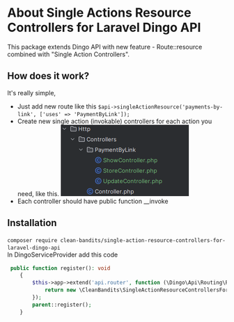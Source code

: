 # About Single Actions Resource Controllers for Laravel Dingo API
This package extends Dingo API with new feature - Route::resource combined with "Single Action Controllers".


## How does it work?
It's really simple, 
 - Just add new route like this `$api->singleActionResource('payments-by-link', ['uses' => 'PaymentByLink']);`
 - Create new single action (invokable) controllers for each action you need, like this. ![img.png](img.png)
 - Each controller should have public function __invoke
## Installation
`composer require clean-bandits/single-action-resource-controllers-for-laravel-dingo-api`  
In DingoServiceProvider add this code
```php
 public function register(): void
    {
        $this->app->extend('api.router', function (\Dingo\Api\Routing\Router $router) {
            return new \CleanBandits\SingleActionResourceControllersForLaravelDingoApi\Router($router);
        });
        parent::register();
    }
```

